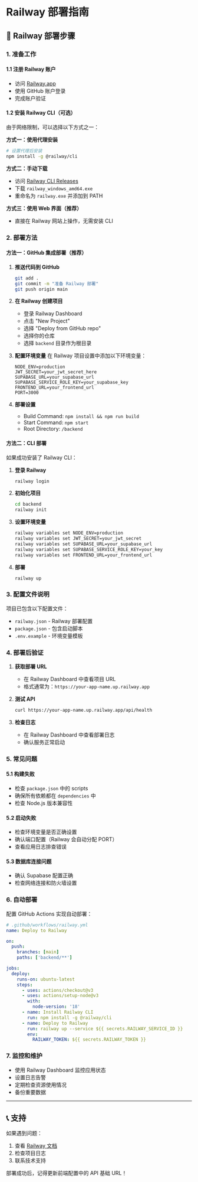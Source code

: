 # Railway 部署指南

## 🚀 Railway 部署步骤

### 1. 准备工作

#### 1.1 注册 Railway 账户
- 访问 [Railway.app](https://railway.app)
- 使用 GitHub 账户登录
- 完成账户验证

#### 1.2 安装 Railway CLI（可选）
由于网络限制，可以选择以下方式之一：

**方式一：使用代理安装**
```bash
# 设置代理后安装
npm install -g @railway/cli
```

**方式二：手动下载**
- 访问 [Railway CLI Releases](https://github.com/railwayapp/cli/releases)
- 下载 `railway_windows_amd64.exe`
- 重命名为 `railway.exe` 并添加到 PATH

**方式三：使用 Web 界面（推荐）**
- 直接在 Railway 网站上操作，无需安装 CLI

### 2. 部署方法

#### 方法一：GitHub 集成部署（推荐）

1. **推送代码到 GitHub**
   ```bash
   git add .
   git commit -m "准备 Railway 部署"
   git push origin main
   ```

2. **在 Railway 创建项目**
   - 登录 Railway Dashboard
   - 点击 "New Project"
   - 选择 "Deploy from GitHub repo"
   - 选择你的仓库
   - 选择 `backend` 目录作为根目录

3. **配置环境变量**
   在 Railway 项目设置中添加以下环境变量：
   ```
   NODE_ENV=production
   JWT_SECRET=your_jwt_secret_here
   SUPABASE_URL=your_supabase_url
   SUPABASE_SERVICE_ROLE_KEY=your_supabase_key
   FRONTEND_URL=your_frontend_url
   PORT=3000
   ```

4. **部署设置**
   - Build Command: `npm install && npm run build`
   - Start Command: `npm start`
   - Root Directory: `/backend`

#### 方法二：CLI 部署

如果成功安装了 Railway CLI：

1. **登录 Railway**
   ```bash
   railway login
   ```

2. **初始化项目**
   ```bash
   cd backend
   railway init
   ```

3. **设置环境变量**
   ```bash
   railway variables set NODE_ENV=production
   railway variables set JWT_SECRET=your_jwt_secret
   railway variables set SUPABASE_URL=your_supabase_url
   railway variables set SUPABASE_SERVICE_ROLE_KEY=your_key
   railway variables set FRONTEND_URL=your_frontend_url
   ```

4. **部署**
   ```bash
   railway up
   ```

### 3. 配置文件说明

项目已包含以下配置文件：

- `railway.json` - Railway 部署配置
- `package.json` - 包含启动脚本
- `.env.example` - 环境变量模板

### 4. 部署后验证

1. **获取部署 URL**
   - 在 Railway Dashboard 中查看项目 URL
   - 格式通常为：`https://your-app-name.up.railway.app`

2. **测试 API**
   ```bash
   curl https://your-app-name.up.railway.app/api/health
   ```

3. **检查日志**
   - 在 Railway Dashboard 中查看部署日志
   - 确认服务正常启动

### 5. 常见问题

#### 5.1 构建失败
- 检查 `package.json` 中的 scripts
- 确保所有依赖都在 `dependencies` 中
- 检查 Node.js 版本兼容性

#### 5.2 启动失败
- 检查环境变量是否正确设置
- 确认端口配置（Railway 会自动分配 PORT）
- 查看应用日志排查错误

#### 5.3 数据库连接问题
- 确认 Supabase 配置正确
- 检查网络连接和防火墙设置

### 6. 自动部署

配置 GitHub Actions 实现自动部署：

```yaml
# .github/workflows/railway.yml
name: Deploy to Railway

on:
  push:
    branches: [main]
    paths: ['backend/**']

jobs:
  deploy:
    runs-on: ubuntu-latest
    steps:
      - uses: actions/checkout@v3
      - uses: actions/setup-node@v3
        with:
          node-version: '18'
      - name: Install Railway CLI
        run: npm install -g @railway/cli
      - name: Deploy to Railway
        run: railway up --service ${{ secrets.RAILWAY_SERVICE_ID }}
        env:
          RAILWAY_TOKEN: ${{ secrets.RAILWAY_TOKEN }}
```

### 7. 监控和维护

- 使用 Railway Dashboard 监控应用状态
- 设置日志告警
- 定期检查资源使用情况
- 备份重要数据

---

## 📞 支持

如果遇到问题：
1. 查看 [Railway 文档](https://docs.railway.app)
2. 检查项目日志
3. 联系技术支持

部署成功后，记得更新前端配置中的 API 基础 URL！